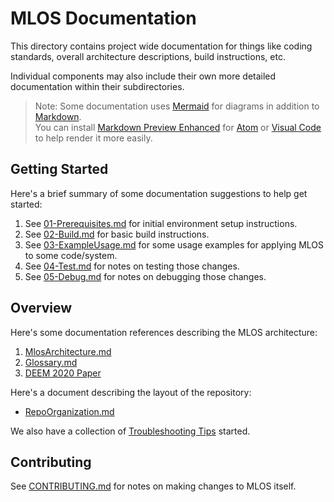 # MLOS Documentation

This directory contains project wide documentation for things like coding standards, overall architecture descriptions, build instructions, etc.

Individual components may also include their own more detailed documentation within their subdirectories.

> Note: Some documentation uses [Mermaid](https://mermaidjs.github.io/#/) for diagrams in addition to [Markdown](https://www.markdownguide.org/cheat-sheet/). \
> You can install [Markdown Preview Enhanced](https://shd101wyy.github.io/markdown-preview-enhanced/#/) for [Atom](https://atom.io/) or [Visual Code](https://code.visualstudio.com/) to help render it more easily.

## Getting Started

Here's a brief summary of some documentation suggestions to help get started:

1. See [01-Prerequisites.md](./01-Prerequisites.md) for initial environment setup instructions.
2. See [02-Build.md](./02-Build.md) for basic build instructions.
3. See [03-ExampleUsage.md](./03-ExampleUsage.md) for some usage examples for applying MLOS to some code/system.
4. See [04-Test.md](./04-Test.md) for notes on testing those changes.
5. See [05-Debug.md](./05-Debug.md) for notes on debugging those changes.

## Overview

Here's some documentation references describing the MLOS architecture:

1. [MlosArchitecture.md](./MlosArchitecture.md)
2. [Glossary.md](./Glossary.md)
3. [DEEM 2020 Paper](https://arxiv.org/abs/2006.02155)

Here's a document describing the layout of the repository:

- [RepoOrganization.md](./RepoOrganization.md)

We also have a collection of [Troubleshooting Tips](./Troubleshooting.md) started.

## Contributing

See [CONTRIBUTING.md](../CONTRIBUTING.md) for notes on making changes to MLOS itself.
